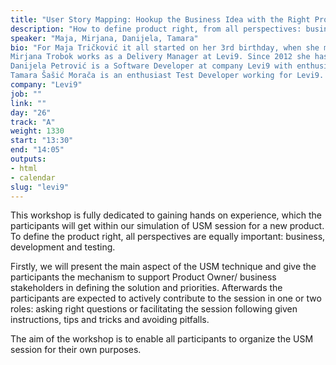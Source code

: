 ```yaml
---
title: "User Story Mapping: Hookup the Business Idea with the Right Product (backlog)"
description: "How to define product right, from all perspectives: business, development and testing."
speaker: "Maja, Mirjana, Danijela, Tamara"
bio: "For Maja Tričković it all started on her 3rd birthday, when she made seating arrangements for the guests. Throughout the years, innate organizational skills combined with love towards IT naturally moved her focus to IT project management she has been enjoying ever since. After few years of freelancing, she is now working as a Delivery Manager in Levi9 for more than 4 years. Although passionate about her work in general, she is especially enjoying coaching and supporting people to become the best version of themselves. 
Mirjana Trobok works as a Delivery Manager at Levi9. Since 2012 she has become passionate about agile way of working and agility itself. She is enthusiastic about sharing her experience and knowledge, which she also does as an active team member of the user group Agile Coaching Serbia. Her focus are the people – she is wholeheartedly driven to enable individuals and teams to be high performing. 
Danijela Petrović is a Software Developer at company Levi9 with enthusiasm for learning and solving problems. She believes in the power of versatility, so besides her greatest passion – programming, she seeks for ways to enhance her soft and leadership skills. She is dedicated to improving her team and development process every day. 
Tamara Šašić Morača is an enthusiast Test Developer working for Levi9. She sees testing as a playground field where she can investigate and play with great combination of manual and automated testing. For more than five years she is involved in various projects where she applies gained knowledge and skills about manual and automated testing of GUI and API. Her main passion is constant learning and spreading of acquired knowledge through coaching."
company: "Levi9"
job: ""
link: ""
day: "26"
track: "A"
weight: 1330
start: "13:30"
end: "14:05"
outputs:
- html
- calendar
slug: "levi9"
---
```


This workshop is fully dedicated to gaining hands on experience, which the participants will get within our simulation of USM session for a new product. To define the product right, all perspectives are equally important: business, development and testing.

Firstly, we will present the main aspect of the USM technique and give the participants the mechanism to support Product Owner/ business stakeholders in defining the solution and priorities. Afterwards the participants are expected to actively contribute to the session in one or two roles: asking right questions or facilitating the session following given instructions, tips and tricks and avoiding pitfalls.

The aim of the workshop is to enable all participants to organize the USM session for their own purposes.
